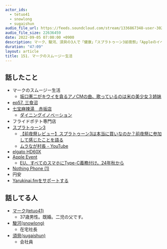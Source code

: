 ```yaml
---
actor_ids:
  - tetuo41
  - snowlong
  - sugaishun
audio_file_url: https://feeds.soundcloud.com/stream/1336867348-user-302747142-yarukinai-151-2022-09-05.mp3
audio_file_size: 22636459
date: 2022-09-05 07:00:00 +0900
description: マーク、駿河、須貝の3人で「健康」「スプラトゥーン3前夜祭」「Appleのイベント」などについて話しました。
duration: "47:09"
layout: article
title: 151. マークのスムージー生活
---
```


## 話したこと
- マークのスムージー生活
  - [坂口憲二がキウイを貪るアノCMの曲、歌っているのは米の美少女３姉妹](https://www.barks.jp/news/?id=52321303)
- [ep57. 三食沼](http://yarukinai.fm/episode/57)
- [七宝麻辣湯　赤坂店](https://maratan.com/shops/akasaka)
  - [ダイニングイノベーション](https://dining-innovation.com/ja/)
- フライドポテト専門店
- [スプラトゥーン3](https://www.nintendo.co.jp/switch/av5ja/index.html)
  - [【前夜祭レビュー】スプラトゥーン3は本当に買いなのか？前夜祭に参加して感じたことを語る](https://www.youtube.com/watch?v=YJaoWKQHxZY)
  - [ムラなが村長 - YouTube](https://www.youtube.com/channel/UCB-KTzAIYVHbVc7QyRwagBw)
- [elgato HD60X](https://www.elgato.com/ja/game-capture-hd60-x)
- [Apple Event](https://www.apple.com/jp/apple-events/)
  - [EU、すべてのスマホにType-C義務付け。24年秋から](https://www.watch.impress.co.jp/docs/news/1415458.html)
- [Nothing Phone (1)](https://jp.nothing.tech/pages/phone-1)
- 円安
- [Yarukinai.fmをサポートする](https://note.com/tetuo41/circle)

## 話してる人
- [マーク(tetuo41)](https://twitter.com/tetuo41)
  - 37歳男性。既婚。二児の父です。
- [駿河(snowlong)](https://twitter.com/_snowlong)
  - 在宅社長
- [須貝(sugaishun)](https://twitter.com/sugaishun)
  - 会社員
